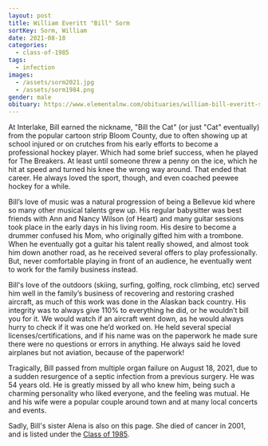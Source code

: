 ```yaml
---
layout: post
title: William Everitt "Bill" Sorm
sortKey: Sorm, William
date: 2021-08-18
categories:
  - class-of-1985
tags:
  - infection
images:
  - /assets/sorm2021.jpg
  - /assets/sorm1984.png
gender: male
obituary: https://www.elementalnw.com/obituaries/william-bill-everitt-sorm/128/
---
```

At Interlake, Bill earned the nickname, "Bill the Cat" (or just "Cat" eventually) from the popular cartoon strip Bloom County, due to often showing up at school injured or on crutches from his early efforts to become a professional hockey player. Which had some brief success, when he played for The Breakers. At least until someone threw a penny on the ice, which he hit at speed and turned his knee the wrong way around. That ended that career. He always loved the sport, though, and even coached peewee hockey for a while. 

Bill’s love of music was a natural progression of being a Bellevue kid where so many other musical talents grew up.   His regular babysitter was best friends with Ann and Nancy Wilson (of Heart) and many guitar sessions took place in the early days in his living room. His desire to become a drummer confused his Mom, who originally gifted him with a trombone. When he eventually got a guitar his talent really showed, and almost took him down another road, as he received several offers to play professionally. But, never comfortable playing in front of an audience, he eventually went to work for the family business instead.

Bill's love of the outdoors (skiing, surfing, golfing, rock climbing, etc) served him well in the family’s business of recovering and restoring crashed aircraft, as much of this work was done in the Alaskan back country. His integrity was to always give 110% to everything he did, or he wouldn’t bill you for it.  We would watch if an aircraft went down, as he would always hurry to check if it was one he’d worked on.  He held several special licenses/certifications, and if his name was on the paperwork he made sure there were no questions or errors in anything. He always said he loved airplanes but not aviation, because of the paperwork!

Tragically, Bill passed from multiple organ failure on August 18, 2021, due to a sudden resurgence of a septic infection from a previous surgery. He was 54 years old.  He is greatly missed by all who knew him, being such a charming personality who liked everyone, and the feeling was mutual. He and his wife were a popular couple around town and at many local concerts and events.

Sadly, Bill's sister Alena is also on this page. She died of cancer in 2001, and is listed under the [Class of 1985](https://ihsmemorial.org/class-of-1982/alena-maria-sorm/).